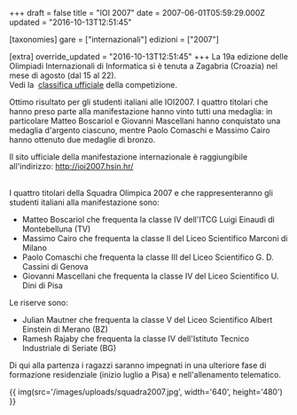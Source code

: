 +++
draft = false
title = "IOI 2007"
date = 2007-06-01T05:59:29.000Z
updated = "2016-10-13T12:51:45"

[taxonomies]
gare = ["internazionali"]
edizioni = ["2007"]

[extra]
override_updated = "2016-10-13T12:51:45"
+++
La 19a edizione delle Olimpiadi Internazionali di Informatica si è tenuta a Zagabria (Croazia) nel mese di agosto (dal 15 al 22).<br/>Vedi la  [classifica ufficiale](http://ioi2007.hsin.hr/index.php?page=results) della competizione.

Ottimo risultato per gli studenti italiani alle IOI2007. I quattro titolari che hanno preso parte alla manifestazione hanno vinto tutti una medaglia: in particolare Matteo Boscariol e Giovanni Mascellani hanno conquistato una medaglia d'argento ciascuno, mentre Paolo Comaschi e Massimo Cairo hanno ottenuto due medaglie di bronzo.

Il sito ufficiale della manifestazione internazionale è raggiungibile all'indirizzo: <http://ioi2007.hsin.hr/>

<br/>I quattro titolari della Squadra Olimpica 2007 e che rappresenteranno gli studenti italiani alla manifestazione sono:

* Matteo Boscariol che frequenta la classe IV dell'ITCG Luigi Einaudi di Montebelluna (TV)
* Massimo Cairo che frequenta la classe II del Liceo Scientifico Marconi di Milano
* Paolo Comaschi che frequenta la classe III del Liceo Scientifico G. D. Cassini di Genova
* Giovanni Mascellani che frequenta la classe IV del Liceo Scientifico U. Dini di Pisa

Le riserve sono:

* Julian Mautner che frequenta la classe V del Liceo Scientifico Albert Einstein di Merano (BZ)
* Ramesh Rajaby che frequenta la classe IV dell'Istituto Tecnico Industriale di Seriate (BG)

Di qui alla partenza i ragazzi saranno impegnati in una ulteriore fase di formazione residenziale (inizio luglio a Pisa) e nell'allenamento telematico.

{{ img(src='/images/uploads/squadra2007.jpg', width='640', height='480') }}

